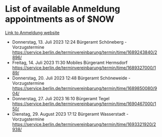 # List of available Anmeldung appointments as of $NOW
[Link to Anmeldung website](https://service.berlin.de/terminvereinbarung/termin/tag.php?termin=1&anliegen[]=120686&dienstleisterlist=122210,122217,327316,122219,327312,122227,327314,122231,327346,122243,327348,122254,122252,329742,122260,329745,122262,329748,122271,327278,122273,327274,122277,327276,330436,122280,327294,122282,327290,122284,327292,122291,327270,122285,327266,122286,327264,122296,327268,150230,329760,122297,327286,122294,327284,122312,329763,122314,329775,122304,327330,122311,327334,122309,327332,317869,122281,327352,122279,329772,122283,122276,327324,122274,327326,122267,329766,122246,327318,122251,327320,122257,327322,122208,327298,122226,327300&herkunft=http%3A%2F%2Fservice.berlin.de%2Fdienstleistung%2F120686%2F)
- Donnerstag, 13. Juli 2023 12:24 Bürgeramt Schöneberg - Vorzugstermine https://service.berlin.de/terminvereinbarung/termin/time/1689243840/2896/
- Freitag, 14. Juli 2023 11:30 Mobiles Bürgeramt Hermsdorf https://service.berlin.de/terminvereinbarung/termin/time/1689327000/189/
- Donnerstag, 20. Juli 2023 12:48 Bürgeramt Schöneweide - Vorzugstermine https://service.berlin.de/terminvereinbarung/termin/time/1689850080/904/
- Donnerstag, 27. Juli 2023 16:10 Bürgeramt Tegel https://service.berlin.de/terminvereinbarung/termin/time/1690467000/150/
- Dienstag, 29. August 2023 17:12 Bürgeramt Wasserstadt - Vorzugstermine https://service.berlin.de/terminvereinbarung/termin/time/1693321920/2938/
